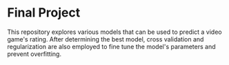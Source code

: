 # Final Project
This repository explores various models that can be used to predict a video game's rating. After determining the best model, cross validation and regularization are also employed to fine tune the model's parameters and prevent overfitting.
